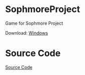 
# SophmoreProject
Game for Sophmore Project

Download: 
[Windows](https://github.com/DiabloPro/SophmoreProject/releases/download/Game/SophmoreFinalProduct.zip)
# Source Code
[Source Code](https://github.com/DiabloPro/SophmoreProject/blob/main/SourceFinal.zip)
